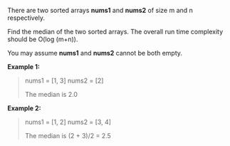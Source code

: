 There are two sorted arrays **nums1** and **nums2** of size m and n respectively.

Find the median of the two sorted arrays. The overall run time complexity should be O(log (m+n)).

You may assume **nums1** and **nums2** cannot be both empty.

**Example 1:**

> nums1 = [1, 3]
> nums2 = [2]
>
> The median is 2.0

**Example 2:**

> nums1 = [1, 2]
> nums2 = [3, 4]
>
> The median is (2 + 3)/2 = 2.5

